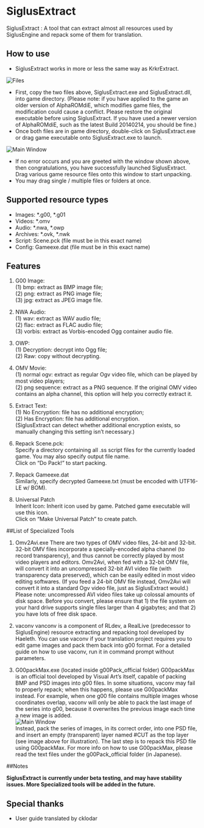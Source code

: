 # SiglusExtract
SiglusExtract : A tool that can extract almost all resources used by SiglusEngine and repack some of them for translation.

## How to use
- SiglusExtract works in more or less the same way as KrkrExtract.

![Files](https://github.com/xmoeproject/SiglusExtract/blob/master/images/1st.jpg)

- First, copy the two files above, SiglusExtract.exe and SiglusExtract.dll, into game directory.
(Please note: if you have applied to the game an older version of AlphaROMdiE, which modifies game files, the modification could cause a conflict. Please restore the original executable before using SiglusExtract. If you have used a newer version of AlphaROMdiE, such as the latest Build 20140214, you should be fine.)
- Once both files are in game directory, double-click on SiglusExtract.exe or drag game executable onto SiglusExtract.exe to launch.

![Main Window](https://github.com/xmoeproject/SiglusExtract/blob/master/images/siglusext1.jpg)

- If no error occurs and you are greeted with the window shown above, then congratulations, you have successfully launched SiglusExtract.
Drag various game resource files onto this window to start unpacking.
- You may drag single / multiple files or folders at once.

## Supported resource types
- Images: *.g00, *.g01
- Videos: *.omv
- Audio: *.nwa, *.owp
- Archives: *.ovk, *.nwk
- Script: Scene.pck (file must be in this exact name)
- Config: Gameexe.dat (file must be in this exact name)

## Features


1.	G00 Image:  
(1)	bmp: extract as BMP image file;  
(2)	png: extract as PNG image file;  
(3)	jpg: extract as JPEG image file.  

2.	NWA Audio:  
(1)	wav: extract as WAV audio file;  
(2)	flac: extract as FLAC audio file;  
(3)	vorbis: extract as Vorbis-encoded Ogg container audio file.  

3.	OWP:  
(1)	Decryption: decrypt into Ogg file;  
(2)	Raw: copy without decrypting.  

4.	OMV Movie:  
(1)	normal ogv: extract as regular Ogv video file, which can be played by most video players;  
(2)	png sequence: extract as a PNG sequence. If the original OMV video contains an alpha channel, this option will help you correctly extract it.  

5.	Extract Text:  
(1)	No Encryption: file has no additional encryption;  
(2)	Has Encryption: file has additional encryption.  
(SiglusExtract can detect whether additional encryption exists, so manually changing this setting isn’t necessary.)

6.	Repack Scene.pck:  
Specify a directory containing all .ss script files for the currently loaded game. You may also specify output file name.  
Click on “Do Pack!” to start packing.  

7.	Repack Gameexe.dat  
Similarly, specify decrypted Gameexe.txt (must be encoded with UTF16-LE w/ BOM).  

8.	Universal Patch  
Inherit Icon: Inherit icon used by game. Patched game executable will use this icon.  
Click on “Make Universal Patch” to create patch.  


##List of Specialized Tools

1.	Omv2Avi.exe
There are two types of OMV video files, 24-bit and 32-bit. 32-bit OMV files incorporate a specially-encoded alpha channel (to record transparency), and thus cannot be correctly played by most video players and editors. Omv2Avi, when fed with a 32-bit OMV file, will convert it into an uncompressed 32-bit AVI video file (with transparency data preserved), which can be easily edited in most video editing softwares. (If you feed a 24-bit OMV file instead, Omv2Avi will convert it into a standard Ogv video file, just as SiglusExtract would.)
Please note: uncompressed AVI video files take up colossal amounts of disk space. Before you convert, please ensure that 1) the file system on your hard drive supports single files larger than 4 gigabytes; and that 2) you have lots of free disk space.

2.	vaconv
vanconv is a component of RLdev, a RealLive (predecessor to SiglusEngine) resource extracting and repacking tool developed by Haeleth. You can use vaconv if your translation project requires you to edit game images and pack them back into g00 format. For a detailed guide on how to use vaconv, run it in command prompt without parameters.

3.	G00packMax.exe (located inside g00Pack_official folder)
G00packMax is an official tool developed by Visual Art’s itself, capable of packing BMP and PSD images into g00 files. In some situations, vaconv may fail to properly repack; when this happens, please use G00packMax instead.
For example, when one g00 file contains multiple images whose coordinates overlap, vaconv will only be able to pack the last image of the series into g00, because it overwrites the previous image each time a new image is added.  
![Main Window](https://github.com/xmoeproject/SiglusExtract/blob/master/images/g00.jpg)  
Instead, pack the series of images, in its correct order, into one PSD file, and insert an empty (transparent) layer named #CUT as the top layer (see image above for illustration). The last step is to repack this PSD file using G00packMax. For more info on how to use G00packMax, please read the text files under the g00Pack_official folder (in Japanese).


##Notes  

**SiglusExtract is currently under beta testing, and may have stability issues. More Specialized tools will be added in the future.**

## Special thanks
- User guide translated by cklodar